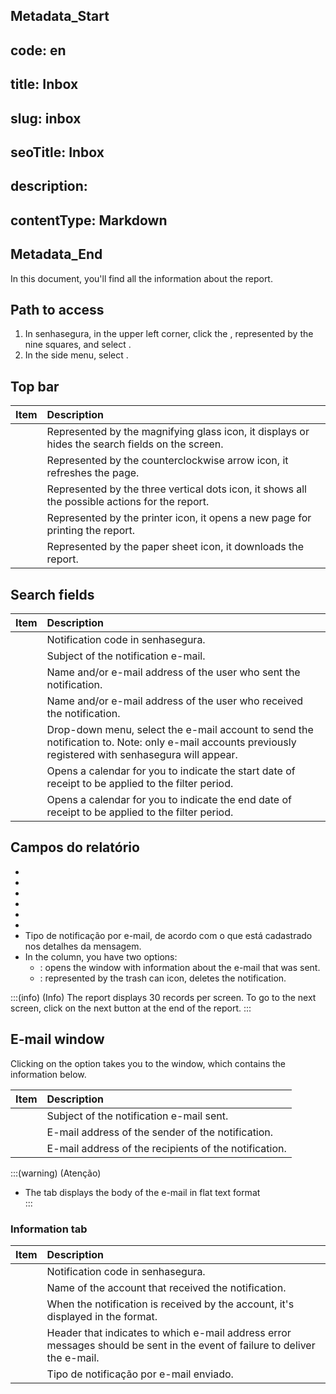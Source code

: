 ## Metadata_Start 
## code: en
## title: Inbox 
## slug: inbox 
## seoTitle: Inbox 
## description:  
## contentType: Markdown 
## Metadata_End
In this document, you'll find all the information about the  report.

## Path to access

1. In senhasegura, in the upper left corner, click the , represented by the nine squares, and select .  
2. In the side menu, select .

## Top bar

| Item  | Description |
| :---- | :---- |
|  | Represented by the magnifying glass icon, it displays or hides the search fields on the screen. |
|  | Represented by the counterclockwise arrow icon, it refreshes the page. |
|  | Represented by the three vertical dots icon, it shows all the possible actions for the report. |
|  | Represented by the printer icon, it opens a new page for printing the report. |
|  | Represented by the paper sheet icon, it downloads the report. |

## Search fields

| Item | Description |
| :---- | :---- |
|  | Notification code in senhasegura. |
|  | Subject of the notification e-mail. |
|  | Name and/or e-mail address of the user who sent the notification. |
|  | Name and/or e-mail address of the user who received the notification. |
|  | Drop-down menu, select the e-mail account to send the notification to. Note: only e-mail accounts previously registered with senhasegura will appear. |
|  | Opens a calendar for you to indicate the start date of receipt to be applied to the filter period. |
|  | Opens a calendar for you to indicate the end date of receipt to be applied to the filter period. |

## Campos do relatório

*   
*   
*   
*   
*   
*   
*  Tipo de notificação por e-mail, de acordo com o que está cadastrado nos detalhes da mensagem.  
* In the  column, you have two options:  
  * : opens the  window with information about the e-mail that was sent.  
  * : represented by the trash can icon, deletes the notification.


:::(info) (Info)
The report displays 30 records per screen. To go to the next screen, click on the next button at the end of the report.
:::

## E-mail window

Clicking on the  option takes you to the  window, which contains the information below.

| Item | Description |
| :---- | :---- |
|  | Subject of the notification e-mail sent. |
|  | E-mail address of the sender of the notification. |
|  | E-mail address of the recipients of the notification. |

:::(warning) (Atenção)
- The  tab displays the body of the e-mail in flat text format  
  :::

### Information tab

| Item | Description |
| :---- | :---- |
|  | Notification code in senhasegura. |
|  | Name of the account that received the notification. |
|  | When the notification is received by the account, it's displayed in the  format. |
|  | Header that indicates to which e-mail address error messages should be sent in the event of failure to deliver the e-mail. |
|  |  Tipo de notificação por e-mail enviado. |

